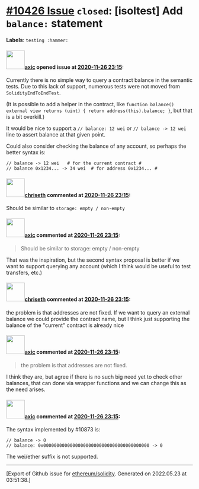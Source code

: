 # [\#10426 Issue](https://github.com/ethereum/solidity/issues/10426) `closed`: [isoltest] Add `balance:` statement
**Labels**: `testing :hammer:`


#### <img src="https://avatars.githubusercontent.com/u/20340?v=4" width="50">[axic](https://github.com/axic) opened issue at [2020-11-26 23:15](https://github.com/ethereum/solidity/issues/10426):

Currently there is no simple way to query a contract balance in the semantic tests. Due to this lack of support, numerous tests were not moved from `SolidityEndToEndTest`.

(It is possible to add a helper in the contract, like `function balance() external view returns (uint) { return address(this).balance; }`, but that is a bit overkill.)

It would be nice to support a `// balance: 12 wei` or `// balance -> 12 wei` line to assert balance at that given point.

Could also consider checking the balance of any account, so perhaps the better syntax is:
```
// balance -> 12 wei   # for the current contract #
// balance 0x1234... -> 34 wei  # for address 0x1234... #
```

#### <img src="https://avatars.githubusercontent.com/u/9073706?v=4" width="50">[chriseth](https://github.com/chriseth) commented at [2020-11-26 23:15](https://github.com/ethereum/solidity/issues/10426#issuecomment-735717312):

Should be similar to `storage: empty / non-empty`

#### <img src="https://avatars.githubusercontent.com/u/20340?v=4" width="50">[axic](https://github.com/axic) commented at [2020-11-26 23:15](https://github.com/ethereum/solidity/issues/10426#issuecomment-735763358):

> Should be similar to storage: empty / non-empty

That was the inspiration, but the second syntax proposal is better if we want to support querying any account (which I think would be useful to test transfers, etc.)

#### <img src="https://avatars.githubusercontent.com/u/9073706?v=4" width="50">[chriseth](https://github.com/chriseth) commented at [2020-11-26 23:15](https://github.com/ethereum/solidity/issues/10426#issuecomment-737260978):

the problem is that addresses are not fixed. If we want to query an external balance we could provide the contract name, but I think just supporting the balance of the "current" contract is already nice

#### <img src="https://avatars.githubusercontent.com/u/20340?v=4" width="50">[axic](https://github.com/axic) commented at [2020-11-26 23:15](https://github.com/ethereum/solidity/issues/10426#issuecomment-737265700):

> the problem is that addresses are not fixed. 

I think they are, but agree if there is no such big need yet to check other balances, that can done via wrapper functions and we can change this as the need arises.

#### <img src="https://avatars.githubusercontent.com/u/20340?v=4" width="50">[axic](https://github.com/axic) commented at [2020-11-26 23:15](https://github.com/ethereum/solidity/issues/10426#issuecomment-828481595):

The syntax implemented by #10873 is:
```
// balance -> 0
// balance: 0x0000000000000000000000000000000000000000 -> 0
```

The wei/ether suffix is not supported.


-------------------------------------------------------------------------------



[Export of Github issue for [ethereum/solidity](https://github.com/ethereum/solidity). Generated on 2022.05.23 at 03:51:38.]

